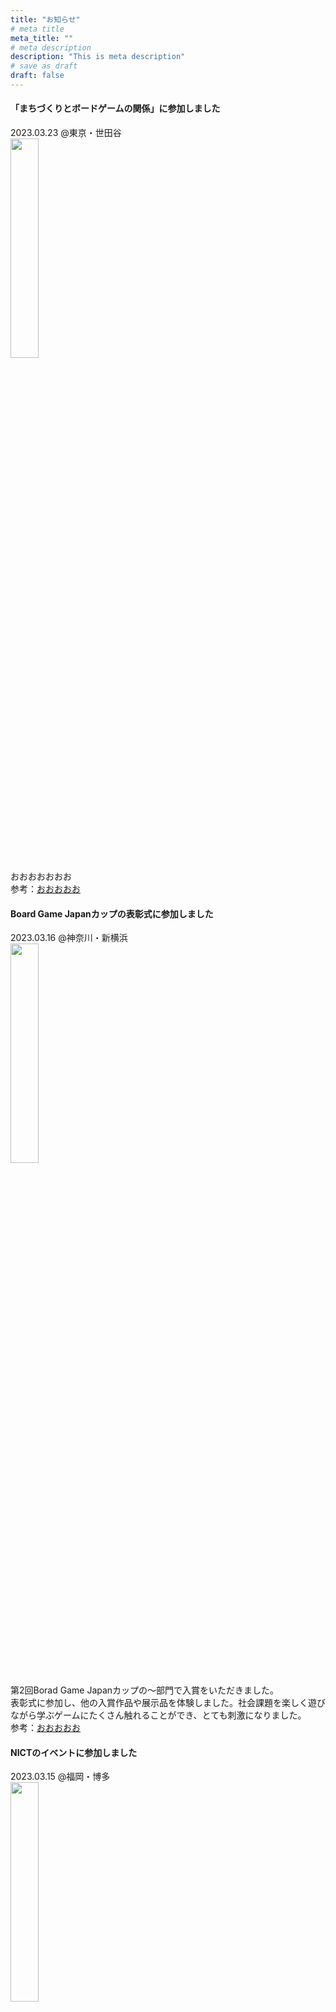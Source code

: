 ```yaml
---
title: "お知らせ"
# meta title
meta_title: ""
# meta description
description: "This is meta description"
# save as draft
draft: false
---
```


#### **「まちづくりとボードゲームの関係」に参加しました**   
2023.03.23 @東京・世田谷  
<img src="/images/news_240323.JPG" width="30%">  
おおおおおおお  
参考：[おおおおお](https://www.google.com)

#### **Board Game Japanカップの表彰式に参加しました**   
2023.03.16 @神奈川・新横浜  
<img src="/images/news_240316.png" width="30%">  

第2回Borad Game Japanカップの〜部門で入賞をいただきました。  
表彰式に参加し、他の入賞作品や展示品を体験しました。社会課題を楽しく遊びながら学ぶゲームにたくさん触れることができ、とても刺激になりました。  
参考：[おおおおお](https://www.google.com)

#### **NICTのイベントに参加しました**
2023.03.15 @福岡・博多  
<img src="/images/noimage.png" width="30%">  
おおお  
参考： [福岡に参加しました](https://www.google.com)
